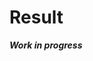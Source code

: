 # Result

***Work in progress***

<!-- ***Only sp (not kind attr), dp and qp supported in .real. (.sp., alias of .real., .dp., .qp) because kinds (real(kind)) can't be set dynamically and select type construct takes into account kind, thus real(dp) won't pass type is (real). You must specify dp = selected_kind_parameter() in wherever you pass data from. Don't currently support integer types.***

The limited nature of polymorphism in Fortran makes providing a Result object with a generic data element a non-trivial task. To enable the `Result()` constructor to work with any type of input data, the data is stored as an unlimited polymorphic object, `class(*)`. This means that the `select type` construct must be used when the data is returned from the result object (using the `getData()` function), otherwise your compiler is likely to complain that you're trying to convert a `class(*)` object to whatever type you're trying to store data in.

For example, if we know that the data is an object of type `TestClass`, then the following approach can be used:

```fortran
type(TestClass) :: tc
type(Result) :: r

call tc%setImportantNumber(1.2345)      ! Give tc some data
r = Result(data=tc)                     ! Store in Result object
select type(data => r%getData())        ! Use select type to retrieve the TestClass object
    type is (TestClass)
        write(*,'(f6.4)') data%getImportantNumber()
end select
```

```sh
1.2345
```

Another approach, to be used with caution, would be to use the intrinsic `transfer` function, which casts a bitwise representation from one type to another; e.g., `class(*)` to `type(TestClass)`. For example:

```fortran
type(TestClass) :: tc
type(Result) :: r

call tc%setImportantNumber(1.2345)      ! Give tc some data
r = Result(data=tc)                     ! Store in Result object
tc = transfer(source=r%getData(), mold=tc)      ! Cast class(*) object to TestClass object
write(*,'(f6.4)') tc%getImportantNumber()
```

```sh
1.2345
```

To make this process slightly less painful, specific result types are provided for intrinsic data types: integer, real, complex, logical. These are extensions of `Result` and the `getData()` function returns a variable of the corresponding data type, not an unlimited polymorphic object. For example:

```fortran
type(IntegerResult) :: ir
type(RealResult) :: rr
type(ComplexResult) :: cr
type(LogicalResult) :: lr

ir = Result(data=1)
rr = Result(data=1.2345)
cr = Result(data=)
lr = Result(data=.false.)

write(*,*) ir%getData(), rr%getData(), cr%getData()
if (lr%getData .eqv. .false.) write(*,*) "True!"
``` -->